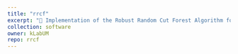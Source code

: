 ```yaml
---
title: "rrcf"
excerpt: "🌲 Implementation of the Robust Random Cut Forest Algorithm for anomaly detection on streams: https://github.com/kLabUM/rrcf"
collection: software
owner: kLabUM
repo: rrcf
---
```


